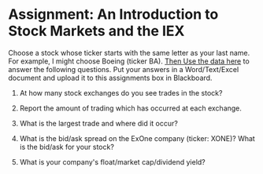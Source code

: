 # Assignment: An Introduction to Stock Markets and the IEX

Choose a stock whose ticker starts with the same letter as your last name. For example, I might choose Boeing (ticker BA).  [Then Use the data here](https://iextrading.com/apps/stocks) to answer the following questions.  Put your answers in a Word/Text/Excel document and upload it to this assignments box in Blackboard.

1.  At how many stock exchanges do you see trades in the stock?

2.  Report the amount of trading which has occurred at each exchange.

3.  What is the largest trade and where did it occur?

4.  What is the bid/ask spread on the ExOne company (ticker: XONE)?  What is the bid/ask for your stock?

5.  What is your company's float/market cap/dividend yield?
